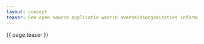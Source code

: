 ```yaml
---
layout: concept
teaser: Een open source applicatie waarin overheidsorganisaties informatie rondom de verantwoording van inzet van algoritmische toepassingen kunnen registreren, bijhouden en publiceren.
---
```

{{ page.teaser }}